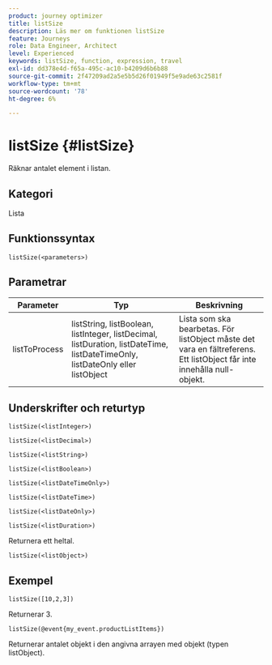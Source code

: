```yaml
---
product: journey optimizer
title: listSize
description: Läs mer om funktionen listSize
feature: Journeys
role: Data Engineer, Architect
level: Experienced
keywords: listSize, function, expression, travel
exl-id: dd378e4d-f65a-495c-ac10-b4209d6b6b88
source-git-commit: 2f47209ad2a5e5b5d26f01949f5e9ade63c2581f
workflow-type: tm+mt
source-wordcount: '78'
ht-degree: 6%

---
```


# listSize {#listSize}

Räknar antalet element i listan.

## Kategori

Lista

## Funktionssyntax

`listSize(<parameters>)`

## Parametrar

| Parameter | Typ | Beskrivning |
|-----------|------------------|------------------|
| listToProcess | listString, listBoolean, listInteger, listDecimal, listDuration, listDateTime, listDateTimeOnly, listDateOnly eller listObject | Lista som ska bearbetas. För listObject måste det vara en fältreferens. Ett listObject får inte innehålla null-objekt. |

## Underskrifter och returtyp

`listSize(<listInteger>)`

`listSize(<listDecimal>)`

`listSize(<listString>)`

`listSize(<listBoolean>)`

`listSize(<listDateTimeOnly>)`

`listSize(<listDateTime>)`

`listSize(<listDateOnly>)`

`listSize(<listDuration>)`

Returnera ett heltal.

`listSize(<listObject>)`

## Exempel

`listSize([10,2,3])`

Returnerar 3.

`listSize(@event{my_event.productListItems})`

Returnerar antalet objekt i den angivna arrayen med objekt (typen listObject).
